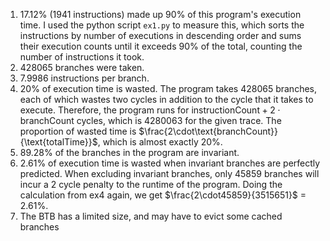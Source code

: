 1. 17.12% (1941 instructions) made up 90% of this program's execution time. I used the python script `ex1.py` to measure this, which sorts the instructions by number of executions in descending order and sums their execution counts until it exceeds 90% of the total, counting the number of instructions it took.
2. 428065 branches were taken.
3. 7.9986 instructions per branch.
4. 20% of execution time is wasted. The program takes 428065 branches, each of which wastes two cycles in addition to the cycle that it takes to execute. Therefore, the program runs for $\text{instructionCount} + 2\cdot\text{branchCount}$ cycles, which is 4280063 for the given trace. The proportion of wasted time is $\frac{2\cdot\text{branchCount}}{\text{totalTime}}$, which is almost exactly 20%.
5. 89.28% of the branches in the program are invariant.
6. 2.61% of execution time is wasted when invariant branches are perfectly predicted. When excluding invariant branches, only 45859 branches will incur a 2 cycle penalty to the runtime of the program. Doing the calculation from ex4 again, we get $\frac{2\cdot45859}{3515651}$ = 2.61%.
7. The BTB has a limited size, and may have to evict some cached branches 